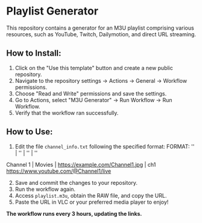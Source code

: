 # Playlist Generator

This repository contains a generator for an M3U playlist comprising various resources, such as YouTube, Twitch, Dailymotion, and direct URL streaming.

## How to Install:

1. Click on the "Use this template" button and create a new public repository.
2. Navigate to the repository settings -> Actions -> General -> Workflow permissions.
3. Choose "Read and Write" permissions and save the settings.
4. Go to Actions, select "M3U Generator" -> Run Workflow -> Run Workflow.
5. Verify that the workflow ran successfully.

## How to Use:

1. Edit the file `channel_info.txt` following the specified format:
FORMAT: '<channel name>' | '<group name>' | '<logo>' | '<tvg-id>'

Channel 1 | Movies | https://example.com/Channel1.jpg | ch1
https://www.youtube.com/@Channel1/live


2. Save and commit the changes to your repository.
3. Run the workflow again.
4. Access `playlist.m3u`, obtain the RAW file, and copy the URL.
5. Paste the URL in VLC or your preferred media player to enjoy!

**The workflow runs every 3 hours, updating the links.**

